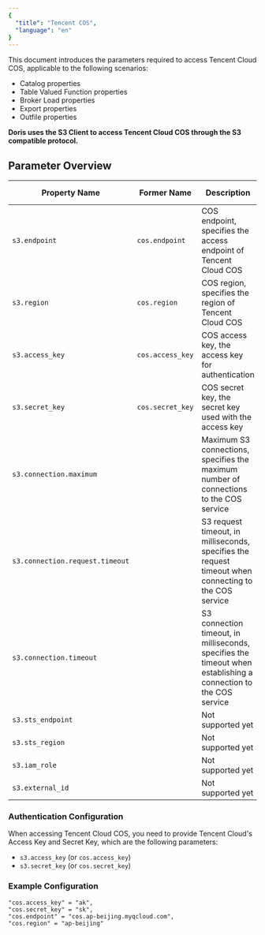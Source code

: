 ```yaml
---
{
  "title": "Tencent COS",
  "language": "en"
}
---
```


<!--
Licensed to the Apache Software Foundation (ASF) under one
or more contributor license agreements.  See the NOTICE file
distributed with this work for additional information
regarding copyright ownership.  The ASF licenses this file
to you under the Apache License, Version 2.0 (the
"License"); you may not use this file except in compliance
with the License.  You may obtain a copy of the License at

  http://www.apache.org/licenses/LICENSE-2.0

Unless required by applicable law or agreed to in writing,
software distributed under the License is distributed on an
"AS IS" BASIS, WITHOUT WARRANTIES OR CONDITIONS OF ANY
KIND, either express or implied.  See the License for the
specific language governing permissions and limitations
under the License.
-->

This document introduces the parameters required to access Tencent Cloud COS, applicable to the following scenarios:

- Catalog properties
- Table Valued Function properties
- Broker Load properties
- Export properties
- Outfile properties

**Doris uses the S3 Client to access Tencent Cloud COS through the S3 compatible protocol.**

## Parameter Overview

| Property Name                     | Former Name      | Description                                | Default Value | Required |
|-----------------------------------|------------------|--------------------------------------------|---------------|----------|
| `s3.endpoint`                     | `cos.endpoint`   | COS endpoint, specifies the access endpoint of Tencent Cloud COS |               | Yes      |
| `s3.region`                       | `cos.region`     | COS region, specifies the region of Tencent Cloud COS |               | No       |
| `s3.access_key`                   | `cos.access_key` | COS access key, the access key for authentication |               | Yes      |
| `s3.secret_key`                   | `cos.secret_key` | COS secret key, the secret key used with the access key |               | Yes      |
| `s3.connection.maximum`           |                  | Maximum S3 connections, specifies the maximum number of connections to the COS service | `50`          | No       |
| `s3.connection.request.timeout`   |                  | S3 request timeout, in milliseconds, specifies the request timeout when connecting to the COS service | `3000`        | No       |
| `s3.connection.timeout`           |                  | S3 connection timeout, in milliseconds, specifies the timeout when establishing a connection to the COS service | `1000`        | No       |
| `s3.sts_endpoint`                 |                  | Not supported yet                           |               | No       |
| `s3.sts_region`                   |                  | Not supported yet                           |               | No       |
| `s3.iam_role`                     |                  | Not supported yet                           |               | No       |
| `s3.external_id`                  |                  | Not supported yet                           |               | No       |

### Authentication Configuration

When accessing Tencent Cloud COS, you need to provide Tencent Cloud's Access Key and Secret Key, which are the following parameters:

- `s3.access_key` (or `cos.access_key`)
- `s3.secret_key` (or `cos.secret_key`)

### Example Configuration

```plaintext
"cos.access_key" = "ak",
"cos.secret_key" = "sk",
"cos.endpoint" = "cos.ap-beijing.myqcloud.com",
"cos.region" = "ap-beijing"
```

